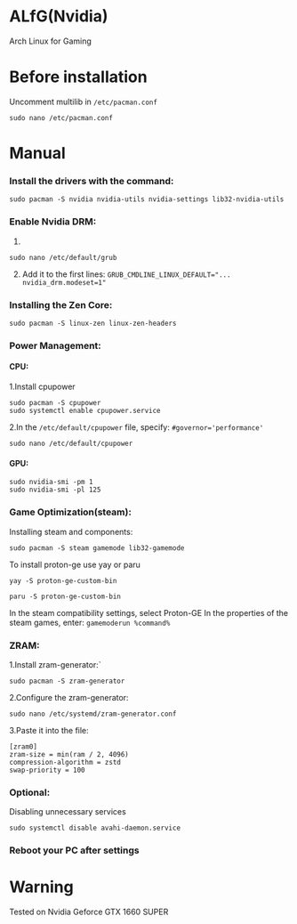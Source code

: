 # ALfG(Nvidia)
Arch Linux for Gaming
# Before installation
Uncomment multilib in ```/etc/pacman.conf```
```
sudo nano /etc/pacman.conf
```
# Manual
### Install the drivers with the command:
```
sudo pacman -S nvidia nvidia-utils nvidia-settings lib32-nvidia-utils
```
### Enable Nvidia DRM:

1.
```
sudo nano /etc/default/grub
```
2. Add it to the first lines: ```GRUB_CMDLINE_LINUX_DEFAULT="... nvidia_drm.modeset=1"```

### Installing the Zen Core:
```
sudo pacman -S linux-zen linux-zen-headers
```

### Power Management:

#### CPU:

1.Install cpupower
```
sudo pacman -S cpupower
sudo systemctl enable cpupower.service
```
2.In the ```/etc/default/cpupower``` file, specify: ```#governor='performance'```
```
sudo nano /etc/default/cpupower
```

#### GPU:
```
sudo nvidia-smi -pm 1
sudo nvidia-smi -pl 125
```
### Game Optimization(steam):
Installing steam and components:
```
sudo pacman -S steam gamemode lib32-gamemode
```
To install proton-ge use yay or paru
```
yay -S proton-ge-custom-bin
```
```
paru -S proton-ge-custom-bin
```
In the steam compatibility settings, select Proton-GE
In the properties of the steam games, enter: ```gamemoderun %command%```
### ZRAM:
1.Install zram-generator:`
```
sudo pacman -S zram-generator
```
2.Configure the zram-generator:
```
sudo nano /etc/systemd/zram-generator.conf
```
3.Paste it into the file:
```
[zram0]
zram-size = min(ram / 2, 4096)
compression-algorithm = zstd
swap-priority = 100
```
### Optional:
Disabling unnecessary services
```
sudo systemctl disable avahi-daemon.service
```
### Reboot your PC after settings 
# Warning

Tested on Nvidia Geforce GTX 1660 SUPER
